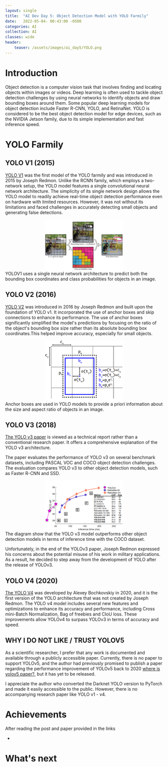 ```yaml
---
layout: single
title:  "AI Dev Day 5: Object Detection Model with YOLO Farmily"
date:   2022-05-04- 00:43:00 -0500
categories: AI
collection: AI
classes: wide
header:
    teaser: /assets/images/ai_day5/YOLO.png
---
```

# Introduction  
Object detection is a computer vision task that involves finding and locating objects within images or videos. Deep learning is often used to tackle object detection challenges by using neural networks to identify objects and draw bounding boxes around them. Some popular deep learning models for object detection include Faster R-CNN, YOLO, and RetinaNet. YOLO is considered to be the best object detection model for edge devices, such as the NVIDIA Jetson family, due to its simple implementation and fast inference speed.

# YOLO Farmily

## YOLO V1 (2015)
<a href="https://arxiv.org/pdf/1506.02640.pdf">YOLO V1</a>  was the first model of the YOLO farmily and was introduced in 2015 by Joseph Redmon. Unlike the RCNN family, which employs a two-network setup, the YOLO model features a single convolutional neural network architecture. The simplicity of its single network design allows the YOLO model to readily achieve real-time object detection performance even on hardware with limited resources. However, it was not without its limitations and faced challenges in accurately detecting small objects and generating false detections.

<style>
.center {
  display: block;
  margin-left: auto;
  margin-right: auto;
  min-width: 30%;
  max-width: 50%;
  width: 50vw;
}
</style>
<img class="center" src="/assets/images/ai_day5/yolov1.png" alt="yolov1"> 
YOLOV1 uses a single neural network architecture to predict both the bounding box coordinates and class probabilities for objects in an image.

## YOLO V2 (2016) 
<a href="https://arxiv.org/pdf/1612.08242.pdf">YOLO V2</a> was introduced in 2016 by Joseph Redmon and built upon the foundation of YOLO v1. It incorporated the use of anchor boxes and skip connections to enhance its performance. The use of anchor boxes significantly simplified the model's predictions by focusing on the ratio of the object's bounding box size rather than its absolute bounding box coordinates.This helped improve accuracy, especially for small objects.

<img class="center" src="/assets/images/ai_day5/anchor_boxes.png" alt="anchor_boxes"> 
Anchor boxes are used in YOLO models to provide a priori information about the size and aspect ratio of objects in an image. 

## YOLO V3 (2018)
<a href="https://arxiv.org/pdf/1804.02767.pdf">The YOLO v3 paper</a> is viewed as a technical report rather than a conventional research paper. It offers a comprehensive explanation of the YOLO v3 architecture.

The paper evaluates the performance of YOLO v3 on several benchmark datasets, including PASCAL VOC and COCO object detection challenges. The evaluation compares YOLO v3 to other object detection models, such as Faster R-CNN and SSD.

<img class="center" src="/assets/images/ai_day5/inf_time.png" alt="inf_time"> 
The diagram show that the YOLO v3 model outperforms other object detection models in terms of inference time with the COCO dataset.

Unfortunately, in the end of the YOLOv3 paper, Joseph Redmon expressed his concerns about the potential misuse of his work in military applications. As a result, he decided to step away from the development of YOLO after the release of YOLOv3.

## YOLO V4 (2020)
<a href="https://arxiv.org/pdf/2004.10934.pdf">The YOLO V4</a> was developed by Alexey Bochkovskiy in 2020, and it is the first version of the YOLO architecture that was not created by Joseph Redmon. The YOLO v4 model includes several new features and optimizations to enhance its accuracy and performance, including Cross mini-Batch Normalization, Bag of freebies and CIoU loss. These improvements allow YOLOv4 to surpass YOLOv3 in terms of accuracy and speed.

## WHY I DO NOT LIKE / TRUST YOLOV5
As a scientific researcher, I prefer that any work is documented and available through a publicly accessible paper. Currently, there is no paper to support YOLOv5, and the author had previously promised to publish a paper regarding the performance improvement of YOLOv5 back to 2020 <a href="https://github.com/ultralytics/yolov5/issues/1333">where is yolov5 paper?</a>, but it has yet to be released.

I appreciate the author who converted the Darknet YOLO version to PyTorch and made it easily accessible to the public. However, there is no accompanying research paper like YOLO v1 - v4.

# Achievements
After reading the post and paper provided in the links

* 

# What's next


